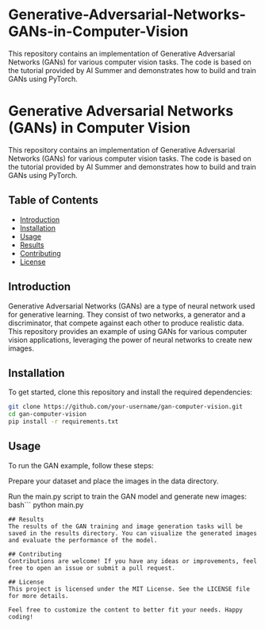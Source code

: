 # Generative-Adversarial-Networks-GANs-in-Computer-Vision
This repository contains an implementation of Generative Adversarial Networks (GANs) for various computer vision tasks. The code is based on the tutorial provided by AI Summer and demonstrates how to build and train GANs using PyTorch.

# Generative Adversarial Networks (GANs) in Computer Vision

This repository contains an implementation of Generative Adversarial Networks (GANs) for various computer vision tasks. The code is based on the tutorial provided by AI Summer and demonstrates how to build and train GANs using PyTorch.

## Table of Contents
- [Introduction](#introduction)
- [Installation](#installation)
- [Usage](#usage)
- [Results](#results)
- [Contributing](#contributing)
- [License](#license)

## Introduction
Generative Adversarial Networks (GANs) are a type of neural network used for generative learning. They consist of two networks, a generator and a discriminator, that compete against each other to produce realistic data. This repository provides an example of using GANs for various computer vision applications, leveraging the power of neural networks to create new images.

## Installation
To get started, clone this repository and install the required dependencies:
```bash
git clone https://github.com/your-username/gan-computer-vision.git
cd gan-computer-vision
pip install -r requirements.txt
```
## Usage
To run the GAN example, follow these steps:

Prepare your dataset and place the images in the data directory.

Run the main.py script to train the GAN model and generate new images:
bash```
python main.py
```
## Results
The results of the GAN training and image generation tasks will be saved in the results directory. You can visualize the generated images and evaluate the performance of the model.

## Contributing
Contributions are welcome! If you have any ideas or improvements, feel free to open an issue or submit a pull request.

## License
This project is licensed under the MIT License. See the LICENSE file for more details.

Feel free to customize the content to better fit your needs. Happy coding!


